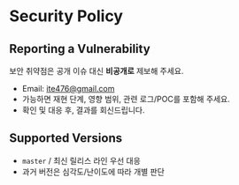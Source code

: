 # Security Policy

## Reporting a Vulnerability

보안 취약점은 공개 이슈 대신 **비공개로** 제보해 주세요.

- Email: ite476@gmail.com
- 가능하면 재현 단계, 영향 범위, 관련 로그/POC를 포함해 주세요.
- 확인 및 대응 후, 결과를 회신드립니다.

## Supported Versions
- `master` / 최신 릴리스 라인 우선 대응
- 과거 버전은 심각도/난이도에 따라 개별 판단